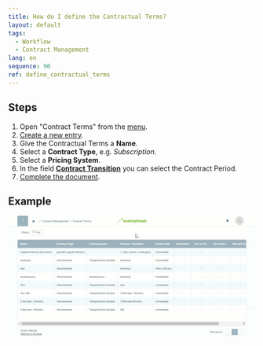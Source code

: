 ```yaml
---
title: How do I define the Contractual Terms?
layout: default
tags:
  - Workflow
  - Contract Management
lang: en
sequence: 90
ref: define_contractual_terms
---
```


## Steps
1. Open "Contract Terms" from the [menu](Menu).
1. [Create a new entry](New_Record_Window).
1. Give the Contractual Terms a **Name**.
1. Select a **Contract Type**, e.g. *Subscription*.
1. Select a **Pricing System**.
1. In the field **[Contract Transition](Define_contract_period)** you can select the Contract Period.
1. [Complete the document](DocumentProcessingComplete).

## Example
![](assets/define_contractual_terms.gif)
